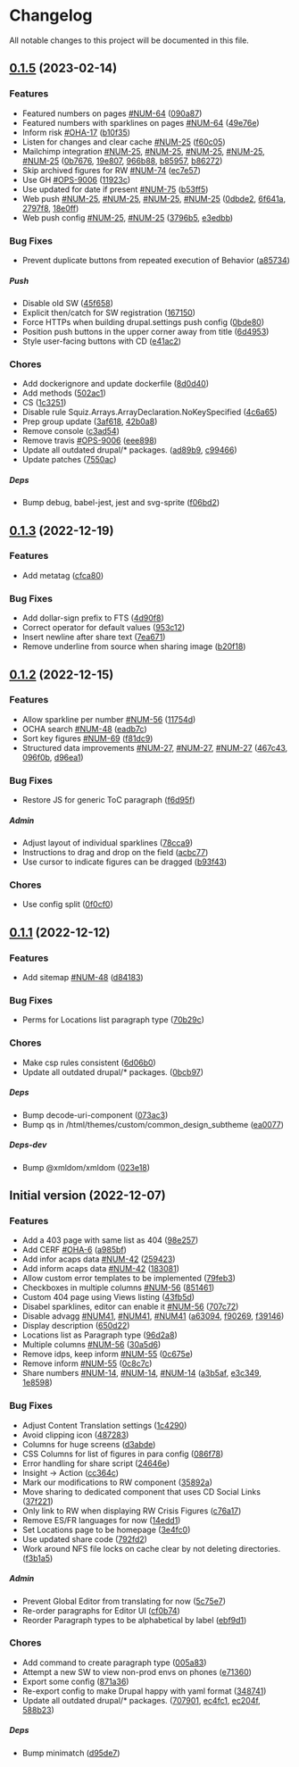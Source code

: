 <!--- BEGIN HEADER -->
# Changelog

All notable changes to this project will be documented in this file.
<!--- END HEADER -->

## [0.1.5](https://github.com/UN-OCHA/numbers-site/compare/0.1.4...v0.1.5) (2023-02-14)

### Features

* Featured numbers on pages [#NUM-64](https://https://humanitarian.atlassian.net/browse/NUM-64) ([090a87](https://github.com/UN-OCHA/numbers-site/commit/090a87587ad9237ce88b769e11d33870445420a7))
* Featured numbers with sparklines on pages [#NUM-64](https://https://humanitarian.atlassian.net/browse/NUM-64) ([49e76e](https://github.com/UN-OCHA/numbers-site/commit/49e76e860a290f7d41f00cbbca240edd788b5465))
* Inform risk [#OHA-17](https://https://humanitarian.atlassian.net/browse/OHA-17) ([b10f35](https://github.com/UN-OCHA/numbers-site/commit/b10f35b21457568ad8437d0a785684028ad3fa32))
* Listen for changes and clear cache [#NUM-25](https://https://humanitarian.atlassian.net/browse/NUM-25) ([f60c05](https://github.com/UN-OCHA/numbers-site/commit/f60c0543fb52b906808716d3f684b0f8167e96b5))
* Mailchimp integration [#NUM-25](https://https://humanitarian.atlassian.net/browse/NUM-25), [#NUM-25](https://https://humanitarian.atlassian.net/browse/NUM-25), [#NUM-25](https://https://humanitarian.atlassian.net/browse/NUM-25), [#NUM-25](https://https://humanitarian.atlassian.net/browse/NUM-25), [#NUM-25](https://https://humanitarian.atlassian.net/browse/NUM-25) ([0b7676](https://github.com/UN-OCHA/numbers-site/commit/0b7676741ffa26eb3e9941abf559772c7ab6a692), [19e807](https://github.com/UN-OCHA/numbers-site/commit/19e807c34c65513e431307668d71f25d479a7e6f), [966b88](https://github.com/UN-OCHA/numbers-site/commit/966b882a4a706560cc03daff951dd7a3e1a197a2), [b85957](https://github.com/UN-OCHA/numbers-site/commit/b85957afc7b0f6561bf18fc429348de40d23fdef), [b86272](https://github.com/UN-OCHA/numbers-site/commit/b8627251933b24a906054c889b16dd44a156fef5))
* Skip archived figures for RW [#NUM-74](https://https://humanitarian.atlassian.net/browse/NUM-74) ([ec7e57](https://github.com/UN-OCHA/numbers-site/commit/ec7e575ba952b97bf4b9eae9b6c12f5f1fbb3024))
* Use GH [#OPS-9006](https://https://humanitarian.atlassian.net/browse/OPS-9006) ([11923c](https://github.com/UN-OCHA/numbers-site/commit/11923c04b96073747c5d5abc6fc1c949eec0797e))
* Use updated for date if present [#NUM-75](https://https://humanitarian.atlassian.net/browse/NUM-75) ([b53ff5](https://github.com/UN-OCHA/numbers-site/commit/b53ff5bb06e26945c53cff50c5a8c80fa363e4ad))
* Web push [#NUM-25](https://https://humanitarian.atlassian.net/browse/NUM-25), [#NUM-25](https://https://humanitarian.atlassian.net/browse/NUM-25), [#NUM-25](https://https://humanitarian.atlassian.net/browse/NUM-25), [#NUM-25](https://https://humanitarian.atlassian.net/browse/NUM-25) ([0dbde2](https://github.com/UN-OCHA/numbers-site/commit/0dbde23025591e3e9f225a1644409103a724ced6), [6f641a](https://github.com/UN-OCHA/numbers-site/commit/6f641a95de28cc5d58c0d2f433afc433ccf66724), [2797f8](https://github.com/UN-OCHA/numbers-site/commit/2797f818a190c74f6c3589963648eebd1c94cdfe), [18e0ff](https://github.com/UN-OCHA/numbers-site/commit/18e0ff0e14cb2881ffff327544d5cbb9925c7cbf))
* Web push config [#NUM-25](https://https://humanitarian.atlassian.net/browse/NUM-25), [#NUM-25](https://https://humanitarian.atlassian.net/browse/NUM-25) ([3796b5](https://github.com/UN-OCHA/numbers-site/commit/3796b5e60280bd13f750e7df689e8fe1c8d1a1e9), [e3edbb](https://github.com/UN-OCHA/numbers-site/commit/e3edbb86de51a35627963eea096f7e31b6306cdb))

### Bug Fixes

* Prevent duplicate buttons from repeated execution of Behavior ([a85734](https://github.com/UN-OCHA/numbers-site/commit/a85734905e06e64838b5e80627ea27d4590a7459))

##### Push

* Disable old SW ([45f658](https://github.com/UN-OCHA/numbers-site/commit/45f65888cfc290a0e305893f5f26de22b2e24600))
* Explicit then/catch for SW registration ([167150](https://github.com/UN-OCHA/numbers-site/commit/16715024e8414c1033388ab779141eb3405d851f))
* Force HTTPs when building drupal.settings push config ([0bde80](https://github.com/UN-OCHA/numbers-site/commit/0bde80c5ef392998f1b53efdeded13245f138779))
* Position push buttons in the upper corner away from title ([6d4953](https://github.com/UN-OCHA/numbers-site/commit/6d4953d95d84bf09760a880ce276d14c4dff5642))
* Style user-facing buttons with CD ([e41ac2](https://github.com/UN-OCHA/numbers-site/commit/e41ac23b086f7591630f432469b4b7e695fba15e))

### Chores

* Add dockerignore and update dockerfile ([8d0d40](https://github.com/UN-OCHA/numbers-site/commit/8d0d40fd5348e06734f508cd2057f1bdfd82a3fd))
* Add methods ([502ac1](https://github.com/UN-OCHA/numbers-site/commit/502ac1f49377ce7f65ec86887ec4753ca0ffdad9))
* CS ([1c3251](https://github.com/UN-OCHA/numbers-site/commit/1c3251495c4c853b90e4a7b04b959788ae7f00fa))
* Disable rule Squiz.Arrays.ArrayDeclaration.NoKeySpecified ([4c6a65](https://github.com/UN-OCHA/numbers-site/commit/4c6a65ce505c0a34aa81cfb7667b931f95a0da74))
* Prep group update ([3af618](https://github.com/UN-OCHA/numbers-site/commit/3af618261db12ff2718d8542349552f847a8c408), [42b0a8](https://github.com/UN-OCHA/numbers-site/commit/42b0a8e6ceeccf4775f29909b14c8fc132a0c73e))
* Remove console ([c3ad54](https://github.com/UN-OCHA/numbers-site/commit/c3ad54c232d81ace0bb0f530719c5e8926e8b5cc))
* Remove travis [#OPS-9006](https://https://humanitarian.atlassian.net/browse/OPS-9006) ([eee898](https://github.com/UN-OCHA/numbers-site/commit/eee8986e71693667b6bccb3495fc263959ce4de0))
* Update all outdated drupal/* packages. ([ad89b9](https://github.com/UN-OCHA/numbers-site/commit/ad89b91d790ca9aa0e8a5be66d5eced01740a678), [c99466](https://github.com/UN-OCHA/numbers-site/commit/c99466de4301a9dbc3392a3e1e73bb93600f287c))
* Update patches ([7550ac](https://github.com/UN-OCHA/numbers-site/commit/7550ac53954576f3c2a756153bcb9ff6623ef180))

##### Deps

* Bump debug, babel-jest, jest and svg-sprite ([f06bd2](https://github.com/UN-OCHA/numbers-site/commit/f06bd2e2c8d8afcb68026bd8cd68425d7ee0d927))

## [0.1.3](https://github.com/UN-OCHA/numbers-site/compare/0.1.2...v0.1.3) (2022-12-19)

### Features

* Add metatag ([cfca80](https://github.com/UN-OCHA/numbers-site/commit/cfca80e8113cf8a98332c4f14ec55e25eca3dc66))

### Bug Fixes

* Add dollar-sign prefix to FTS ([4d90f8](https://github.com/UN-OCHA/numbers-site/commit/4d90f8af84feffe09552a3708123a5e0a32418bf))
* Correct operator for default values ([953c12](https://github.com/UN-OCHA/numbers-site/commit/953c125120d86928ad7b608bf419e83e5ec2251b))
* Insert newline after share text ([7ea671](https://github.com/UN-OCHA/numbers-site/commit/7ea67172cb35dc0f9f4a86ce61e5767f0dca059a))
* Remove underline from source when sharing image ([b20f18](https://github.com/UN-OCHA/numbers-site/commit/b20f184c065a49bbe305c11393ca31a02c598f07))

## [0.1.2](https://github.com/UN-OCHA/numbers-site/compare/0.1.1...v0.1.2) (2022-12-15)

### Features

* Allow sparkline per number [#NUM-56](https://https://humanitarian.atlassian.net/browse/NUM-56) ([11754d](https://github.com/UN-OCHA/numbers-site/commit/11754dc51c076974825c748bd84a5f3a957606bb))
* OCHA search [#NUM-48](https://https://humanitarian.atlassian.net/browse/NUM-48) ([eadb7c](https://github.com/UN-OCHA/numbers-site/commit/eadb7c6d4c08dfda244e54727da596ef2a972623))
* Sort key figures [#NUM-69](https://https://humanitarian.atlassian.net/browse/NUM-69) ([f81dc9](https://github.com/UN-OCHA/numbers-site/commit/f81dc94ab7a1a0736672331fd3e8195006395ff9))
* Structured data improvements [#NUM-27](https://https://humanitarian.atlassian.net/browse/NUM-27), [#NUM-27](https://https://humanitarian.atlassian.net/browse/NUM-27), [#NUM-27](https://https://humanitarian.atlassian.net/browse/NUM-27) ([467c43](https://github.com/UN-OCHA/numbers-site/commit/467c43d455d3fc1eed38cf33d30e6a7d49a30b3d), [096f0b](https://github.com/UN-OCHA/numbers-site/commit/096f0b08cbd05c3231bc2630b1af5a97ed1692b8), [d96ea1](https://github.com/UN-OCHA/numbers-site/commit/d96ea1be57d4d20ea2241a6205e09b7b82a407fe))

### Bug Fixes

* Restore JS for generic ToC paragraph ([f6d95f](https://github.com/UN-OCHA/numbers-site/commit/f6d95fd65005bd88b45ae8c2720340de8e0b952c))

##### Admin

* Adjust layout of individual sparklines ([78cca9](https://github.com/UN-OCHA/numbers-site/commit/78cca982612271d6e6448bf0712a540c474dbc69))
* Instructions to drag and drop on the field ([acbc77](https://github.com/UN-OCHA/numbers-site/commit/acbc77d0bce000eda87af58e3e658c0dd6b54509))
* Use cursor to indicate figures can be dragged ([b93f43](https://github.com/UN-OCHA/numbers-site/commit/b93f43e1eb80e16790c38517d4b05158f627c6db))

### Chores

* Use config split ([0f0cf0](https://github.com/UN-OCHA/numbers-site/commit/0f0cf0c7504ba6765a4ddc0aab3af74396700c0f))

## [0.1.1](https://github.com/UN-OCHA/numbers-site/compare/0.1.0...v0.1.1) (2022-12-12)

### Features

* Add sitemap [#NUM-48](https://https://humanitarian.atlassian.net/browse/NUM-48) ([d84183](https://github.com/UN-OCHA/numbers-site/commit/d84183d83e27f9856bd461e37e87d6f80470474d))

### Bug Fixes

* Perms for Locations list paragraph type ([70b29c](https://github.com/UN-OCHA/numbers-site/commit/70b29c46dca3f2adcdfab36d60a63e41134ce451))

### Chores

* Make csp rules consistent ([6d06b0](https://github.com/UN-OCHA/numbers-site/commit/6d06b0aabdebed7f13de922404c9b1373f189798))
* Update all outdated drupal/* packages. ([0bcb97](https://github.com/UN-OCHA/numbers-site/commit/0bcb97739e9e63fb7bc1d82cb182444a48bef44c))

##### Deps

* Bump decode-uri-component ([073ac3](https://github.com/UN-OCHA/numbers-site/commit/073ac3341bfd563cea695a03a9c9f76edfaf08d8))
* Bump qs in /html/themes/custom/common_design_subtheme ([ea0077](https://github.com/UN-OCHA/numbers-site/commit/ea0077fd9c58e6163f805704e92adc71cea66b1e))

##### Deps-dev

* Bump @xmldom/xmldom ([023e18](https://github.com/UN-OCHA/numbers-site/commit/023e187ceaec6837e03969b1ac51c929ce770708))

## Initial version (2022-12-07)

### Features

* Add a 403 page with same list as 404 ([98e257](https://github.com/UN-OCHA/numbers-site/commit/98e257aa40c2266ab92fe0270a91a094023ea2cd))
* Add CERF [#OHA-6](https://https://humanitarian.atlassian.net/browse/OHA-6) ([a985bf](https://github.com/UN-OCHA/numbers-site/commit/a985bf69947d45727c9e540bb36da558820f6602))
* Add infor acaps data [#NUM-42](https://https://humanitarian.atlassian.net/browse/NUM-42) ([259423](https://github.com/UN-OCHA/numbers-site/commit/259423aa71ad961089bec8415921b664e45a032a))
* Add inform acaps data [#NUM-42](https://https://humanitarian.atlassian.net/browse/NUM-42) ([183081](https://github.com/UN-OCHA/numbers-site/commit/183081027753e09a1a9f8fb243a1ba10f767a2a4))
* Allow custom error templates to be implemented ([79feb3](https://github.com/UN-OCHA/numbers-site/commit/79feb366d6d32598a7625af6dfd100a408bff820))
* Checkboxes in multiple columns [#NUM-56](https://https://humanitarian.atlassian.net/browse/NUM-56) ([851461](https://github.com/UN-OCHA/numbers-site/commit/8514615d5948d91639f39283fdec56f405fb5c6c))
* Custom 404 page using Views listing ([43fb5d](https://github.com/UN-OCHA/numbers-site/commit/43fb5d8a8308d0452977665bf9a2f0b61041ee5e))
* Disabel sparklines, editor can enable it [#NUM-56](https://https://humanitarian.atlassian.net/browse/NUM-56) ([707c72](https://github.com/UN-OCHA/numbers-site/commit/707c7217227872977229d39b56f452282895c7d5))
* Disable advagg [#NUM41](https://https://humanitarian.atlassian.net/browse/NUM41), [#NUM41](https://https://humanitarian.atlassian.net/browse/NUM41), [#NUM41](https://https://humanitarian.atlassian.net/browse/NUM41) ([a63094](https://github.com/UN-OCHA/numbers-site/commit/a630943fb48001e558db5dcb9392d68d0131bfa3), [f90269](https://github.com/UN-OCHA/numbers-site/commit/f902698d48d98d6b69903f0d10b943782663eebf), [f39146](https://github.com/UN-OCHA/numbers-site/commit/f3914696371a3b42836374e8c02c3ebb1997e93a))
* Display description ([650d22](https://github.com/UN-OCHA/numbers-site/commit/650d22ac5565c0d595ae9ef77e8089ef2256f78f))
* Locations list as Paragraph type ([96d2a8](https://github.com/UN-OCHA/numbers-site/commit/96d2a8f9d21fb9932fe355ac810b49d020fd729e))
* Multiple columns [#NUM-56](https://https://humanitarian.atlassian.net/browse/NUM-56) ([30a5d6](https://github.com/UN-OCHA/numbers-site/commit/30a5d6b7050df4c71706a01b40533857d09be5d0))
* Remove idps, keep inform [#NUM-55](https://https://humanitarian.atlassian.net/browse/NUM-55) ([0c675e](https://github.com/UN-OCHA/numbers-site/commit/0c675e8a5d7bf7df3298def9b7cb0a7d660ab7c2))
* Remove inform [#NUM-55](https://https://humanitarian.atlassian.net/browse/NUM-55) ([0c8c7c](https://github.com/UN-OCHA/numbers-site/commit/0c8c7c1aaac929622eda1caadf1eae5ffc1010c7))
* Share numbers [#NUM-14](https://https://humanitarian.atlassian.net/browse/NUM-14), [#NUM-14](https://https://humanitarian.atlassian.net/browse/NUM-14), [#NUM-14](https://https://humanitarian.atlassian.net/browse/NUM-14) ([a3b5af](https://github.com/UN-OCHA/numbers-site/commit/a3b5af56700d8b24669c93d481b5629577154f8a), [e3c349](https://github.com/UN-OCHA/numbers-site/commit/e3c3493ebb93f30db34497d1409118967dc8a9fe), [1e8598](https://github.com/UN-OCHA/numbers-site/commit/1e8598c5a7e91c841eea81aeecae879b8e6ccca5))

### Bug Fixes

* Adjust Content Translation settings ([1c4290](https://github.com/UN-OCHA/numbers-site/commit/1c429066b7408fb6829aeb6b12e02134ddf30893))
* Avoid clipping icon ([487283](https://github.com/UN-OCHA/numbers-site/commit/4872836ddfb6458e0b1c3b341129c4f4bd52a772))
* Columns for huge screens ([d3abde](https://github.com/UN-OCHA/numbers-site/commit/d3abde76cfd9cad10d5a293fe876079e27205026))
* CSS Columns for list of figures in para config ([086f78](https://github.com/UN-OCHA/numbers-site/commit/086f78acc87f846d1336434463071b199598f7db))
* Error handling for share script ([24646e](https://github.com/UN-OCHA/numbers-site/commit/24646e0d3769e4a5c65add59673da992e1cf0b49))
* Insight -> Action ([cc364c](https://github.com/UN-OCHA/numbers-site/commit/cc364c57c8c6eaef42851c4bc6442ad5e3cc8c52))
* Mark our modifications to RW component ([35892a](https://github.com/UN-OCHA/numbers-site/commit/35892a187c534f76b1cdd92da3772ee6dcec3b2a))
* Move sharing to dedicated component that uses CD Social Links ([37f221](https://github.com/UN-OCHA/numbers-site/commit/37f22191ab53e1047493e492c35337d89754469d))
* Only link to RW when displaying RW Crisis Figures ([c76a17](https://github.com/UN-OCHA/numbers-site/commit/c76a17308e56e7f11526309fc91db0affa1e1bf6))
* Remove ES/FR languages for now ([14edd1](https://github.com/UN-OCHA/numbers-site/commit/14edd1e89ae2450d7d6df1bba15fbc36f5bd1aff))
* Set Locations page to be homepage ([3e4fc0](https://github.com/UN-OCHA/numbers-site/commit/3e4fc0b1e009e4c9b4d74c5411065d920ac18576))
* Use updated share code ([792fd2](https://github.com/UN-OCHA/numbers-site/commit/792fd2f02166d01c94463da67528b93061e69603))
* Work around NFS file locks on cache clear by not deleting directories. ([f3b1a5](https://github.com/UN-OCHA/numbers-site/commit/f3b1a5c375a522cda3de411ba1e874c532d7c664))

##### Admin

* Prevent Global Editor from translating for now ([5c75e7](https://github.com/UN-OCHA/numbers-site/commit/5c75e787ada3649ac02cafa5aab2c1ce560f41fd))
* Re-order paragraphs for Editor UI ([cf0b74](https://github.com/UN-OCHA/numbers-site/commit/cf0b7458378253c94d6b2c18733586c160df8ea4))
* Reorder Paragraph types to be alphabetical by label ([ebf9d1](https://github.com/UN-OCHA/numbers-site/commit/ebf9d147e0ce48ff2fb8a88430f5bcaf7a73ddcb))

### Chores

* Add command to create paragraph type ([005a83](https://github.com/UN-OCHA/numbers-site/commit/005a835c874239099a63655b969d5a61b999b1a0))
* Attempt a new SW to view non-prod envs on phones ([e71360](https://github.com/UN-OCHA/numbers-site/commit/e7136024a9eaad5f7b320a7bfb2caafadc486bc3))
* Export some config ([871a36](https://github.com/UN-OCHA/numbers-site/commit/871a36b931fd8bffc0ebf3b5a7ad360cf5f8abaa))
* Re-export config to make Drupal happy with yaml format ([348741](https://github.com/UN-OCHA/numbers-site/commit/3487419b3f1a12e2f800f7a44ac9ffbf81319572))
* Update all outdated drupal/* packages. ([707901](https://github.com/UN-OCHA/numbers-site/commit/707901661c3cedba2492d4cc330b8c8fef599f7a), [ec4fc1](https://github.com/UN-OCHA/numbers-site/commit/ec4fc18c8153706af218d6f117495919380ff4c6), [ec204f](https://github.com/UN-OCHA/numbers-site/commit/ec204f09c26e38a3f613beeb047134ae28ecaed5), [588b23](https://github.com/UN-OCHA/numbers-site/commit/588b2305f9cdf206c3924e7a2e9fbee257a3a5a8))

##### Deps

* Bump minimatch ([d95de7](https://github.com/UN-OCHA/numbers-site/commit/d95de7d2e1a53be615d96408ed62cc5e5de81483))

